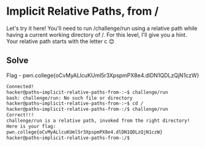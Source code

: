# Implicit Relative Paths, from /
Let's try it here! You'll need to run /challenge/run using a relative path while having a current working directory of /. For this level, I'll give you a hint. Your relative path starts with the letter c 😊

## Solve
Flag - pwn.college{oCvMyALlcuKUml5r3XpspmPX8e4.dlDN1QDLzQjN1czW}

```bash
Connected!
hacker@paths~implicit-relative-paths-from-:~$ challenge/run
bash: challenge/run: No such file or directory
hacker@paths~implicit-relative-paths-from-:~$ cd /
hacker@paths~implicit-relative-paths-from-:/$ challenge/run
Correct!!!
challenge/run is a relative path, invoked from the right directory!
Here is your flag:
pwn.college{oCvMyALlcuKUml5r3XpspmPX8e4.dlDN1QDLzQjN1czW}
hacker@paths~implicit-relative-paths-from-:/$
```
